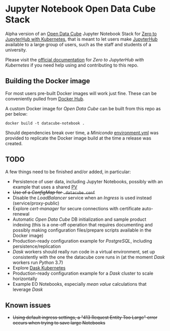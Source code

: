 # Jupyter Notebook Open Data Cube Stack

Alpha version of an [Open Data Cube](https://www.opendatacube.org/) Jupyter Notebook Stack for [Zero to JupyterHub with Kubernetes](https://zero-to-jupyterhub.readthedocs.io/en/latest/), that is meant to let users make [JupyterHub](https://jupyter.org/hub) available to a large group of users, such as the staff and students of a university.

Please visit the [official documentation](https://zero-to-jupyterhub.readthedocs.io/en/latest/user-environment.html#customize-an-existing-docker-image) for *Zero to JupyterHub with Kubernetes* if you need help using and contributing to this repo.

## Building the Docker image

For most users pre-built Docker images will work just fine. These can be conveniently pulled from [Docker Hub](https://hub.docker.com/r/luigidifraia/datacube-notebook).

A custom Docker image for *Open Data Cube* can be built from this repo as per below:

`docker build -t datacube-notebook .`

Should dependencies break over time, a *Miniconda* [environment.yml](environment.yml) was provided to replicate the Docker image build at the time a release was created.

## TODO

A few things need to be finished and/or added, in particular:
- Persistence of user data, including Jupyter Notebooks, possibly with an example that uses a shared [PV](https://zero-to-jupyterhub.readthedocs.io/en/latest/user-storage.html#additional-storage-volumes)
- ~~Use of a *ConfigMap* for `.datacube.conf`~~
- Disable the *LoadBalancer* service when an *Ingress* is used instead (service/proxy-public)
- Explore *cert-manager* for secure connections with certificate auto-renewal
- Automatic *Open Data Cube* DB initialization and sample product indexing (this is a one-off operation that requires documenting and possibly making configuration files/prepare scripts available in the Docker image)
- Production-ready configuration example for *PostgreSQL*, including persistence/replication
- *Dask* workers should really run code in a virtual environment, set up consistently with the one the datacube core runs in (at the moment *Dask* workers run *Python* 3.7)
- Explore [Dask Kubernetes](http://kubernetes.dask.org/en/latest/)
- Production-ready configuration example for a *Dask* cluster to scale horizontally
- Example EO Notebooks, especially *mean value* calculations that leverage *Dask*

## Known issues

- ~~Using default ingress settings, a "413 Request Entity Too Large" error occurs when trying to save large Notebooks~~
